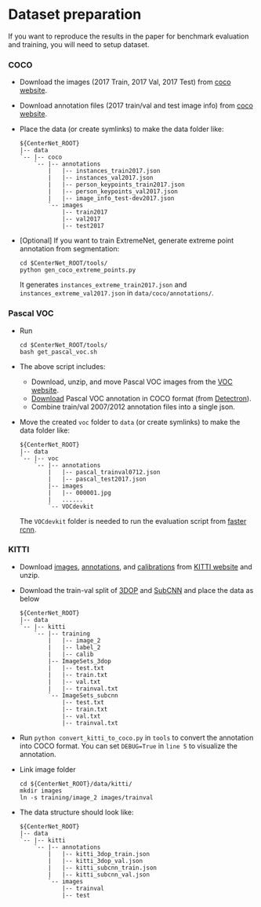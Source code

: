 # Dataset preparation

If you want to reproduce the results in the paper for benchmark evaluation and training, you will need to setup dataset.


### COCO
- Download the images (2017 Train, 2017 Val, 2017 Test) from [coco website](http://cocodataset.org/#download).
- Download annotation files (2017 train/val and test image info) from [coco website](http://cocodataset.org/#download). 
- Place the data (or create symlinks) to make the data folder like:

  ~~~
  ${CenterNet_ROOT}
  |-- data
  `-- |-- coco
      `-- |-- annotations
          |   |-- instances_train2017.json
          |   |-- instances_val2017.json
          |   |-- person_keypoints_train2017.json
          |   |-- person_keypoints_val2017.json
          |   |-- image_info_test-dev2017.json
          `-- images
              |-- train2017
              |-- val2017
              |-- test2017
  ~~~

- [Optional] If you want to train ExtremeNet, generate extreme point annotation from segmentation:
    
    ~~~
    cd $CenterNet_ROOT/tools/
    python gen_coco_extreme_points.py
    ~~~
  It generates `instances_extreme_train2017.json` and `instances_extreme_val2017.json` in `data/coco/annotations/`. 

### Pascal VOC

- Run

    ~~~
    cd $CenterNet_ROOT/tools/
    bash get_pascal_voc.sh
    ~~~
- The above script includes:
    - Download, unzip, and move Pascal VOC images from the [VOC website](http://host.robots.ox.ac.uk/pascal/VOC/). 
    - [Download](https://storage.googleapis.com/coco-dataset/external/PASCAL_VOC.zip) Pascal VOC annotation in COCO format (from [Detectron](https://github.com/facebookresearch/Detectron/tree/master/detectron/datasets/data)). 
    - Combine train/val 2007/2012 annotation files into a single json. 


- Move the created `voc` folder to `data` (or create symlinks) to make the data folder like:

  ~~~
  ${CenterNet_ROOT}
  |-- data
  `-- |-- voc
      `-- |-- annotations
          |   |-- pascal_trainval0712.json
          |   |-- pascal_test2017.json
          |-- images
          |   |-- 000001.jpg
          |   ......
          `-- VOCdevkit
  
  ~~~
  The `VOCdevkit` folder is needed to run the evaluation script from [faster rcnn](https://github.com/rbgirshick/py-faster-rcnn/blob/master/tools/reval.py).

### KITTI

- Download [images](http://www.cvlibs.net/download.php?file=data_object_image_2.zip), [annotations](http://www.cvlibs.net/download.php?file=data_object_label_2.zip), and [calibrations](http://www.cvlibs.net/download.php?file=data_object_calib.zip) from [KITTI website](http://www.cvlibs.net/datasets/kitti/eval_object.php?obj_benchmark=3d) and unzip.

- Download the train-val split of [3DOP](https://xiaozhichen.github.io/files/mv3d/imagesets.tar.gz) and [SubCNN](https://github.com/tanshen/SubCNN/tree/master/fast-rcnn/data/KITTI) and place the data as below

  ~~~
  ${CenterNet_ROOT}
  |-- data
  `-- |-- kitti
      `-- |-- training
          |   |-- image_2
          |   |-- label_2
          |   |-- calib
          |-- ImageSets_3dop
          |   |-- test.txt
          |   |-- train.txt
          |   |-- val.txt
          |   |-- trainval.txt
          `-- ImageSets_subcnn
              |-- test.txt
              |-- train.txt
              |-- val.txt
              |-- trainval.txt
  ~~~

- Run `python convert_kitti_to_coco.py` in `tools` to convert the annotation into COCO format. You can set `DEBUG=True` in `line 5` to visualize the annotation.

- Link image folder

  ~~~
  cd ${CenterNet_ROOT}/data/kitti/
  mkdir images
  ln -s training/image_2 images/trainval
  ~~~

- The data structure should look like:

  ~~~
  ${CenterNet_ROOT}
  |-- data
  `-- |-- kitti
      `-- |-- annotations
          |   |-- kitti_3dop_train.json
          |   |-- kitti_3dop_val.json
          |   |-- kitti_subcnn_train.json
          |   |-- kitti_subcnn_val.json
          `-- images
              |-- trainval
              |-- test
  ~~~
